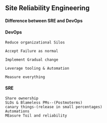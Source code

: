 ## Site Reliability Engineering

#### Difference between SRE and DevOps

#### DevOps

    Reduce organizational Silos

    Accept Failure as normal

    Implement Gradual change

    Leverage tooling & Automation

    Measure everything

#### SRE

    Share ownership
    SLOs & Blameless PMs--(Postmoterms)
    canary things-(release in small percentages)
    Automations
    MEasure Toil and reliability

